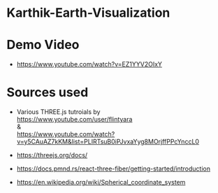 # Karthik-Earth-Visualization

# Demo Video
  - https://www.youtube.com/watch?v=EZ1YYV2OIxY



# Sources used

 - Various THREE.js tutroials by <br />
  https://www.youtube.com/user/flintyara <br /> 
  &  <br />
  https://www.youtube.com/watch?v=y5CAuAZ7kKM&list=PLIRTsuB0iPJvxaYyg8MOrjffPPcYnccL0 <br />
  
 - https://threejs.org/docs/
 - https://docs.pmnd.rs/react-three-fiber/getting-started/introduction
 - https://en.wikipedia.org/wiki/Spherical_coordinate_system
